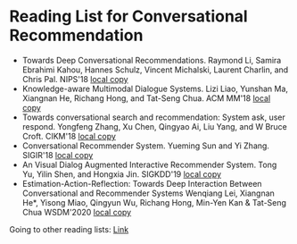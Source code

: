 # Reading List for Conversational Recommendation

- Towards Deep Conversational Recommendations. Raymond Li, Samira Ebrahimi Kahou, Hannes Schulz, Vincent Michalski, Laurent Charlin, and Chris Pal. NIPS'18 [local copy](files/nips18.pdf)
- Knowledge-aware Multimodal Dialogue Systems. Lizi Liao, Yunshan Ma, Xiangnan He, Richang Hong, and Tat-Seng Chua. ACM MM'18 [local copy](files/mm18-multimodal-dialog.pdf)
- Towards conversational search and recommendation: System ask, user respond. Yongfeng Zhang, Xu Chen, Qingyao Ai, Liu Yang, and W Bruce Croft. CIKM'18 [local copy](files/conv-search-rec-zhang2018.pdf)
- Conversational Recommender System. Yueming Sun and Yi Zhang. SIGIR'18 [local copy](files/1806.03277.pdf)
- An Visual Dialog Augmented Interactive Recommender System. Tong Yu, Yilin Shen, and Hongxia Jin. SIGKDD'19 [local copy](files/kdd19-visual-interact.pdf)
- Estimation-Action-Reflection: Towards Deep Interaction Between Conversational and Recommender Systems Wenqiang Lei, Xiangnan He*, Yisong Miao, Qingyun Wu, Richang Hong, Min-Yen Kan & Tat-Seng Chua WSDM'2020 [local copy](files/wsdm20-EAR.pdf)





Going to other reading lists: [Link](https://yisong.me/readpapers)